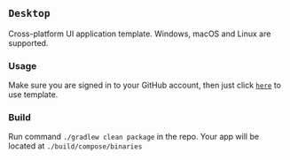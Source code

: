 ## `Desktop`

Cross-platform UI application template. Windows, macOS and Linux are supported.

### Usage

Make sure you are signed in to your GitHub account, then just
click [`here`](https://github.com/demidko/desktop/generate) to use template.

### Build

Run command `./gradlew clean package` in the repo. Your app will be located
at `./build/compose/binaries`
